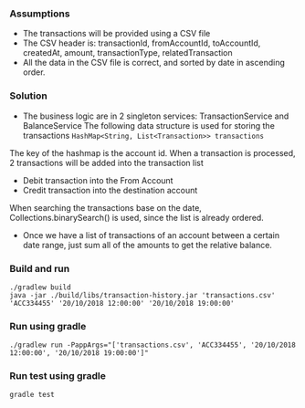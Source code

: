 ### Assumptions
- The transactions will be provided using a CSV file
- The CSV header is: transactionId, fromAccountId, toAccountId, createdAt, amount, transactionType, relatedTransaction
- All the data in the CSV file is correct, and sorted by date in ascending order.

### Solution
- The business logic are in 2 singleton services: TransactionService and BalanceService
The following data structure is used for storing the transactions
`HashMap<String, List<Transaction>> transactions`

The key of the hashmap is the account id.
When a transaction is processed, 2 transactions will be added into the transaction list
- Debit transaction into the From Account
- Credit transaction into the destination account

When searching the transactions base on the date, Collections.binarySearch() is used, since
the list is already ordered. 
- Once we have a list of transactions of an account between a certain date range, just sum all of the amounts
to get the relative balance.

### Build and run
```
./gradlew build
java -jar ./build/libs/transaction-history.jar 'transactions.csv' 'ACC334455' '20/10/2018 12:00:00' '20/10/2018 19:00:00'
```

### Run using gradle
```
./gradlew run -PappArgs="['transactions.csv', 'ACC334455', '20/10/2018 12:00:00', '20/10/2018 19:00:00']"
```

### Run test using gradle
```gradle test```